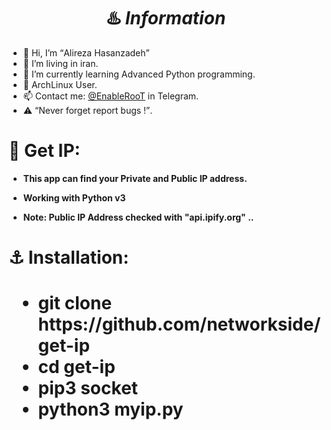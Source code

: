 <h1 align="center">♨️ <strong><i>Information</i></strong></h1>
<ul>
  <li>  👋 Hi, I’m <q>Alireza Hasanzadeh</q></li>
  <li>  👀 I’m living in iran.</li>
  <li>  🌱 I’m currently learning Advanced Python programming.</li>
  <li>  💞️ ArchLinux User.</li>
  <li>  📫 Contact me: <a href="https://t.me/EnableRoot/">@EnableRooT</a> in Telegram.</li>
  <li>  ⚠️ <q>Never forget report bugs !</q>.</li>
 </ul>
<h1><strong>🔱 Get IP:</strong></h1>
<ul>
  <li><p><strong>This app can find your Private and Public IP address.<strong><p></li>
  <li><p><b>Working with Python v3</b><p></li>
  <li><p><b>Note: Public IP Address checked with "api.ipify.org" ..</b><p></li>
</ul>
<h1>⚓️ Installation:<h1>
<ul>
  <li>git clone https://github.com/networkside/get-ip</li>
  <li>cd get-ip</li>
  <li>pip3 socket</li>
  <li>python3 myip.py</li>
</ul>
